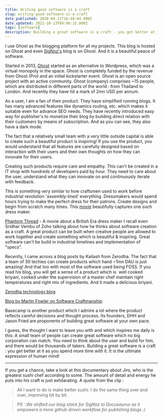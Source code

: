 ```yaml
---
title: Writing good software is a craft
slug: writing-good-software-is-a-craft
date_published: 2020-04-11T16:48:04.000Z
date_updated: 2021-10-13T09:06:15.000Z
tags: [software]
description: Building a great software is a craft - you get better at it as you spend more time with it. It is the ultimate expression of human mind!
---
```


I use Ghost as the blogging platform for all my projects. This blog is hosted on Ghost and even [SigNoz's](https://signoz.io/blog) blog is on Ghost. And it is a beautiful peace of software. 

Started in 2013, [Ghost](https://ghost.org/) started as an alternative to Wordpress, which was a virtual monopoly in the space. Ghost is completely funded by the revenue from Ghost (Pro) and an initial kickstarter event. Ghost is an open source project with an active community. Ghost (company) comprises ~15 people, which are distributed in different parts of the world : from Thailand to London. And recently they have hit a mark of 2mn USD per annum.

As a user, I am a fan of their product. They have simplified running blogs. It has many advanced features like dynamics routing, etc. which makes it suitable even for advance SEO needs. They have recently introduced easy way for publisher's to monetize their blog by building direct relation with their customers by means of subscription. And as you can see, they also have a dark mode.

The fact that a relatively small team with a very little outside capital is able to create such a beautiful product is inspiring! If you use the product, you would understand that all features are carefully designed based on interaction with their users and their own thoughts on how they can innovate for their users. 

Creating such products require care and empathy. This can't be created in a IT shop with hundreds of developers paid by hour. They need to care about the user, understand what they can innovate on and continuously iterate with feedback.

This is something very similar to how craftsmen used to work before industrial revolution 'assembly-lined' everything. Dressmakers would spend hours trying to make the perfect dress for their patrons. Create designs and begin from scratch many times. This [movie](https://www.imdb.com/title/tt5776858/) beautifully captures one such dress maker.

[Phantom Thread](http://www.imdb.com/title/tt5776858/) - A movie about a British Era dress maker
I recall even Sridhar Vembu of Zoho talking about how he thinks about software creation as a craft. A great product can be built when creative people are allowed to work together and create something which is beautiful & inspiring. Great software can't be build in industrial timelines and implementation of "specs". 

Recently, I came across a blog posts by Kailash from Zerodha. The fact that a team of 30 techies can create products which hand ~1mn DAU is just amazing! And that too with most of the software used being FOSS. If you read his blog, you will get a sense of a product which is  well cooked briyani, cooked under the supervision of a master chef maintain right temperatures and right mix of ingredients. And it made a delicious briyani.


[Zerodha technology blog](https://zerodha.tech/blog/hello-world/)

[Blog by Martin Fowler on Software Craftmanship](https://martinfowler.com/bliki/CraftmanshipAndTheCrevasse.html)

Basecamp is another product which I admire a lot where the product reflects careful decisions and thought process. Its founders, DHH and Jason Fried are proponents of building great software at your own pace.

I guess, the thought I want to leave you with and which inspires me daily is this: A small team of people can create great software which no big corporation can match. You need to think about the user and build for him, and there would be thousands of takers. Building a great software is a craft : you get better at it as you spend more time with it. It is the ultimate expression of human mind!

---

If you get a chance, take a look at this documentary about Jiro, who is the greatest sushi chef according to some. The amount of detail and energy he puts into his craft is just exhilarating. A quote from the clip :

> All I want to do is make better sushi. I do the same thing over and over, improving bit by bit.

> *PS : We shifted our blog stack for SigNoz to Docusaurus as it empowers a more github driven workflow for publishing blogs :)*
